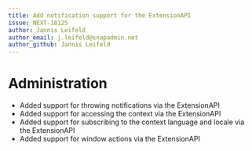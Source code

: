 ```yaml
---
title: Add notification support for the ExtensionAPI
issue: NEXT-18125
author: Jannis Leifeld
author_email: j.leifeld@snapadmin.net 
author_github: Jannis Leifeld
---
```

# Administration
* Added support for throwing notifications via the ExtensionAPI
* Added support for accessing the context via the ExtensionAPI
* Added support for subscribing to the context language and locale via the ExtensionAPI
* Added support for window actions via the ExtensionAPI
